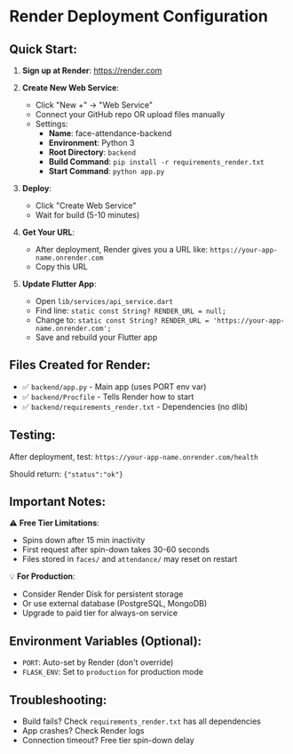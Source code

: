 # Render Deployment Configuration

## Quick Start:

1. **Sign up at Render**: https://render.com

2. **Create New Web Service**:
   - Click "New +" → "Web Service"
   - Connect your GitHub repo OR upload files manually
   - Settings:
     - **Name**: face-attendance-backend
     - **Environment**: Python 3
     - **Root Directory**: `backend`
     - **Build Command**: `pip install -r requirements_render.txt`
     - **Start Command**: `python app.py`

3. **Deploy**:
   - Click "Create Web Service"
   - Wait for build (5-10 minutes)

4. **Get Your URL**:
   - After deployment, Render gives you a URL like: `https://your-app-name.onrender.com`
   - Copy this URL

5. **Update Flutter App**:
   - Open `lib/services/api_service.dart`
   - Find line: `static const String? RENDER_URL = null;`
   - Change to: `static const String? RENDER_URL = 'https://your-app-name.onrender.com';`
   - Save and rebuild your Flutter app

## Files Created for Render:
- ✅ `backend/app.py` - Main app (uses PORT env var)
- ✅ `backend/Procfile` - Tells Render how to start
- ✅ `backend/requirements_render.txt` - Dependencies (no dlib)

## Testing:
After deployment, test: `https://your-app-name.onrender.com/health`

Should return: `{"status":"ok"}`

## Important Notes:
⚠️ **Free Tier Limitations**:
- Spins down after 15 min inactivity
- First request after spin-down takes 30-60 seconds
- Files stored in `faces/` and `attendance/` may reset on restart

💡 **For Production**:
- Consider Render Disk for persistent storage
- Or use external database (PostgreSQL, MongoDB)
- Upgrade to paid tier for always-on service

## Environment Variables (Optional):
- `PORT`: Auto-set by Render (don't override)
- `FLASK_ENV`: Set to `production` for production mode

## Troubleshooting:
- Build fails? Check `requirements_render.txt` has all dependencies
- App crashes? Check Render logs
- Connection timeout? Free tier spin-down delay

